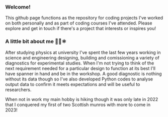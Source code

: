 ### Welcome!
This github page functions as the repository for coding projects I've worked on both personally and as part of coding courses I've attended. Please explore and get in touch if there's a project that interests or inspires you!

### A little bit about me 🔧🥾⚛️
After studying physics at university I've spent the last few years working in science and engineering designing, building and comissioning a variety of diagnostics for experimental studies. When I'm not trying to think of the next requirement needed for a particular design to function at its best I'll have spanner in hand and be in the workshop. A good diagnostic is nothing without its data though so I've also developed Python codes to analyse output data to confirm it meets expectations and will be useful to researchers.

When not in work my main hobby is hiking though it was only late in 2022 that I conquered my first of two Scottish munros with more to come in 2023!
